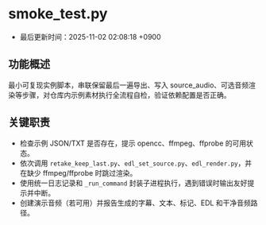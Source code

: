 # smoke_test.py

- 最后更新时间：2025-11-02 02:08:18 +0900

## 功能概述
最小可复现实例脚本，串联保留最后一遍导出、写入 source_audio、可选音频渲染等步骤，对仓库内示例素材执行全流程自检，验证依赖配置是否正确。

## 关键职责
- 检查示例 JSON/TXT 是否存在，提示 opencc、ffmpeg、ffprobe 的可用状态。
- 依次调用 `retake_keep_last.py`、`edl_set_source.py`、`edl_render.py`，并在缺少 ffmpeg/ffprobe 时跳过渲染。
- 使用统一日志记录和 `_run_command` 封装子进程执行，遇到错误时输出友好提示并中断。
- 创建演示音频（若可用）并报告生成的字幕、文本、标记、EDL 和干净音频路径。
